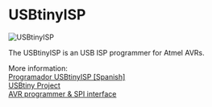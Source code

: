 # USBtinyISP

![USBtinyISP](https://i1.wp.com/palmacas.com/wp-content/uploads/post43_1.jpg?w=2400&ssl=1)

The USBtinyISP is an USB ISP programmer for Atmel AVRs.

More information:\
[Programador USBtinyISP [Spanish]](https://palmacas.com/programador-usbtinyisp/)\
[USBtiny Project](https://dicks.home.xs4all.nl/avr/usbtiny/) \
[AVR programmer &amp; SPI interface](https://learn.adafruit.com/usbtinyisp)
